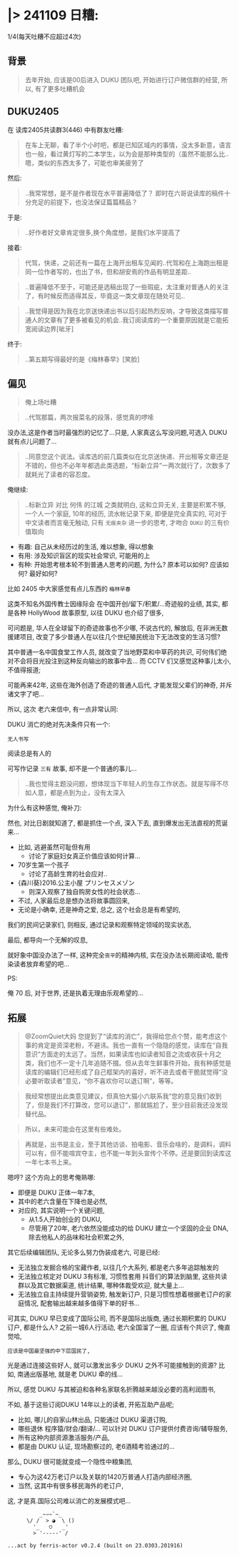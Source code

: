 # |> 241109 日糟:
1/4(每天吐糟不应超过4次)

## 背景
> 去年开始, 应该是00后进入 DUKU 团队吧,
> 开始进行订户微信群的经营, 所以, 有了更多吐糟机会

## DUKU2405

在 读库2405共读群3(446) 中有群友吐糟:

> 在车上无聊，看了半个小时吧，都是已知区域内的事情，没太多新意，语言也一般，看过黄灯写的二本学生，以为会是那种类型的（虽然不能那么比..嗯，类似的东西太多了，可能也审美疲劳了

然后:

> ..我常常想，是不是作者现在水平普遍降低了？ 即时在六哥说读库的稿件十分充足的前提下，也没法保证篇篇精品？

于是:

> ..好作者好文章肯定很多,换个角度想，是我们水平提高了

接着:

> 代驾，快递，之前还有一篇在上海开出租车见闻的..代驾和在上海跑出租是同一位作者写的，也出了书，但和胡安焉的作品有明显差距..

> ..普遍降低不至于，可能还是选稿出现了一些瑕疵，太注重对普通人的关注了，有时候反而适得其反，毕竟这一类文章现在随处可见..

> ..我觉得是因为我在北京送快递出书以后引起热烈反响，才导致这类描写普通人的文章有了更多被看见的机会..我订阅读库的一个重要原因就是它能拓宽阅读边界[呲牙]

终于:

> ..第五期写得最好的是《梅林春早》[笑脸]

## 偏见
> 俺上场吐糟

> ..代驾那篇，两次报菜名的段落，感觉真的啰嗦


没办法,这是作者当时最强烈的记忆了...只是, 人家真这么写没问题,可选入 DUKU 就有点儿问题了...


> ..同意您这个说法。读库选的前几篇类似在北京送快递、开出租等文章还是不错的，但也不必年年都选此类选题，“标新立异”一两次就行了，次数多了就耗光了读者的容忍度。

俺继续:

> ..标新立异
对比 何伟 的江城 之类就明白,
这和立异无关,
主要是积累不够, 一个人一个家庭, 10年的经历,
流水帐记录下来, 即便是完全真实的, 可对于中文读者而言毫无触动,
只有 `无痕夹杂` 进一步的思考, 
才吻合 `DUKU` 的三有价值取向

- 有趣: 自己从未经历过的生活, 难以想象, 得以想象
- 有用: 涉及知识盲区的现实社会常识, 可能用的上
- 有种: 开始思考根本轮不到普通人思考的问题, 为什么? 原本可以如何? 应该如何? 最好如何?

比如 2405 中大家感觉有点儿东西的 `梅林早春`

这类不知名外国传教士因缘际会 在中国开创/留下/积累/...奇迹般的业绩,
其实, 都是各种 HollyWood 故事原型,
以往 DUKU 也介绍了很多,

可问题是, 华人在全球留下的奇迹故事也不少哪,
不说古代的, 解放后, 在非洲无数援建项目, 改变了多少普通人在以往几个世纪殖民统治下无法改变的生活习惯?

其中普通一名中国食堂工作人员,
就改变了当地野菜和中草药的共识,
可何伟们绝对不会将目光投注到这种反向输出的故事中去...
而 CCTV 们又感觉这种事儿太小, 不值得报道;

可能再来42年, 这些在海外创造了奇迹的普通人后代,
才能发现父辈们的神奇, 并斥诸文字了吧...

所以, 这次 老六来信中, 有一点非常认同:

DUKU 消亡的绝对先决条件只有一个:

    无人书写

阅读总是有人的

可写作记录 `三有` 故事, 却不是一个普通的事儿...


> ..我也觉得主题没问题，想体现当下年轻人的生存工作状态。就是写得不尽如人意，都是点到为止，没有太深入

为什么有这种感觉, 俺补刀:

然也, 对比日剧就知道了,
都是抓住一个点, 深入下去, 直到爆发出无法直视的荒诞来...

- 比如, 逃避虽然可耻但有用
    - 讨论了家庭妇女真正价值应该如何计算...
- 70岁生第一个孩子
    - 讨论了高龄生育的社会应对..
- {森川葵}2016.公主小屋 プリンセスメゾン
    - 则深入观察了独自购房女性的社会状态...
- 不过, 人家最后总是想办法将故事圆回来,
- 无论是小确幸, 还是神奇之爱, 总之, 这个社会总是有希望的,

我们的民间记录家们, 则相反,
通过记录和观察特定领域的现实状态,

最后, 都导向一个无解的叹息,

就好象中国没办法了一样,
这种完全`丧平`的精神内核, 
实在没办法长期阅读哈, 能传染读者放弃希望的吧...


PS:

俺 70 后, 对于世界, 还是执着无理由乐观希望的...

## 拓展

> @ZoomQuiet大妈 您提到了“读库的消亡”，我得给您点个赞，能考虑这个事的肯定是资深老粉，不避讳。我也一直有一个隐隐的感觉，读库在“自我意识”方面走的太远了。当然，如果读库也如读者知音之流或收获十月之类，我们也不一定十几年追随不掇。但从去年生鲜事件开始，我有种感觉是读库的编辑们已经形成了自己框架内的喜好，听不进去或者干脆就觉得“没必要听取读者”意见，“你不喜欢你可以退订啊”，等等。

> 我经常想提出此类意见建议，但真怕大猫小六联系我“您的意见我们收到了，但是我们不打算改，您可以退订”，那就尴尬了，至少目前我还没发现替代品。

> 所以，未来可能会在这里有些难处。

> 再就是，出书是主业，至于其他访谈、拍电影、音乐会啥的，是调料，调料可以有，但不能喧宾夺主，也不能一年到头宣传个不停。还是要回到读库这一年七本书上来。


嗯哼? 这个方向上的思考俺熟哪:

- 即便是 DUKU 正体一年7本,
- 其中的老六含量在下降也是必然,
- 对应的, 其实说明一个关键问题,
    - 从1.5人开始创业的 DUKU,
  - 尽管用了20年, 老六依然没能成功的给 DUKU 建立一个坚固的企业 DNA,
除去他私人的品味和社会积累之外,

其它后续编辑团队, 无论多么努力伪装成老六,
可是已经:

+ 无法独立发掘合格的宝藏作者, 以往几个大系列, 都是老六多年追踪触发的
+ 无法独立核定对 DUKU 3有标准, 习惯性套用 抖音们的算法到脑里, 这些共读群以及其它数据渠道, 统计结果, 哪种体裁受欢迎, 就大量上...
+ 无法独立自主持续提升营销姿势, 触发新订户, 只是习惯性想着根据老订户的家庭情况, 配套输出越来越多值得下单的好书...

可其实, DUKU 早已变成了国际公司, 而不是国际出版商,
通过长期积累的 DUKU 订户, 都是什么人?
之前一城6人行活动, 老六全国溜了一圈,
应该有个共识了,
俺直觉哈, 

    应该是中国最坚强的中下层国民了,

光是通过连接这些好人,
就可以激发出多少 DUKU 之外不可能接触到的资源?
比如, 南通出版基地, 就是老 DUKU 牵的线...

所以, 感觉 DUKU 与其被迫和各种名家联名折腾越来越没必要的高利润图书,

不如, 基于这些订阅DUKU 14年以上的读者, 开拓互助产品呢;

- 比如, 哪儿的自家山林出品, 只能通过 DUKU 渠道订购,
- 哪些退休 程序猿/财会/翻译/... 可以针对 DUKU 订户提供付费咨询/辅导服务,
- 所有这种内部资源激活服务/产品,
- 都是由 DUKU 认证, 现场勘察过的, 老6酒精考验通过的...

那么, DUKU 很可能就变成一个隐性中粮集团,
- 专心为这42万老订户以及关联的1420万普通人打造内部经济圈,
- 当然, 这其中有很多移民海外的老订户,

这, 才是真.国际公司难以消亡的发展模式吧...


```
          _~∽~`~_
      \/ /  > ◕  \ ()
        '_   ⩌   _'
        > '-----' /

...act by ferris-actor v0.2.4 (built on 23.0303.201916)
```
